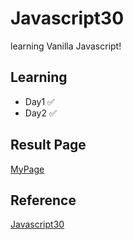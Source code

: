 ﻿# Javascript30

learning Vanilla Javascript!

## Learning

- Day1 ✅
- Day2 ✅

## Result Page

[MyPage](https://taewoong-h.github.io/JS30/)

## Reference

[Javascript30](https://javascript30.com/)
